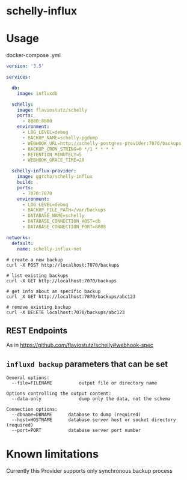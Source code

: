# schelly-influx

# Usage

docker-compose .yml

```yml
version: '3.5'

services:

  db:
    image: influxdb

  schelly:
    image: flaviostutz/schelly
    ports:
      - 8080:8080
    environment:
      - LOG_LEVEL=debug
      - BACKUP_NAME=schelly-pgdump
      - WEBHOOK_URL=http://schelly-postgres-provider:7070/backups
      - BACKUP_CRON_STRING=0 */1 * * * *
      - RETENTION_MINUTELY=5
      - WEBHOOK_GRACE_TIME=20

  schelly-influx-provider:
    image: ggrcha/schelly-influx
    build: .
    ports:
      - 7070:7070
    environment:
      - LOG_LEVEL=debug
      - BACKUP_FILE_PATH=/var/backups
      - DATABASE_NAME=schelly
      - DATABASE_CONNECTION_HOST=db
      - DATABASE_CONNECTION_PORT=8088

networks:
  default:
    name: schelly-influx-net
```

```shell
# create a new backup
curl -X POST http://localhost:7070/backups

# list existing backups
curl -X GET http://localhost:7070/backups

# get info about an specific backup
curl _X GET http://localhost:7070/backups/abc123

# remove existing backup
curl -X DELETE localhost:7070/backups/abc123

```

## REST Endpoints

As in https://github.com/flaviostutz/schelly#webhook-spec

## `influxd backup` parameters that can be set

```shell
General options:
  --file=FILENAME          output file or directory name

Options controlling the output content:
  --data-only              dump only the data, not the schema

Connection options:
  --dbname=DBNAME      database to dump (required)
  --host=HOSTNAME      database server host or socket directory (required)
  --port=PORT          database server port number

```


# Known limitations

Currently this Provider supports only synchronous backup process
